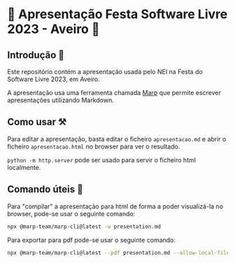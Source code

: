 # 👋 Apresentação Festa Software Livre 2023 - Aveiro 👋

## Introdução 🔎

Este repositório contém a apresentação usada pelo NEI na Festa do Software Livre 2023, em Aveiro.

A apresentação usa uma ferramenta chamada [Marp](https://marp.app/) que permite escrever apresentações utilizando Markdown.

## Como usar ⚒️

Para editar a apresentação, basta editar o ficheiro `apresentacao.md` e abrir o ficheiro `apresentacao.html` no browser para ver o resultado.

`python -m http.server` pode ser usado para servir o ficheiro html localmente.

## Comando úteis 🤝

Para "compilar" a apresentação para html de forma a poder visualizá-la no browser, pode-se usar o seguinte comando:

```bash
npx @marp-team/marp-cli@latest -w presentation.md
```

Para exportar para pdf pode-se usar o seguinte comando:

```bash
npx @marp-team/marp-cli@latest --pdf presentation.md --allow-local-files
```

